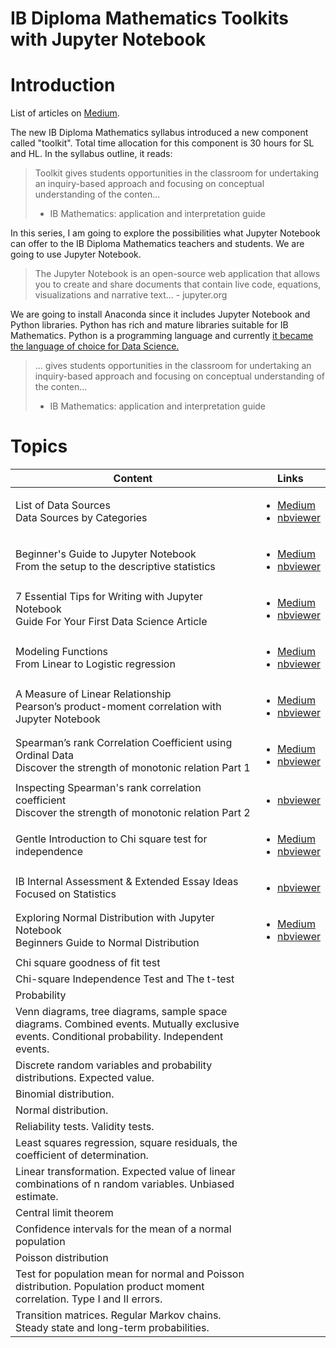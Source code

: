 # IB Diploma Mathematics Toolkits with Jupyter Notebook

# Introduction

List of articles on [Medium](https://medium.com/@shinichiokada). 

The new IB Diploma Mathematics syllabus introduced a new component called "toolkit". Total time allocation for this component is 30 hours for SL and HL. In the syllabus outline, it reads:

> Toolkit gives students opportunities in the classroom for undertaking
> an inquiry-based approach and focusing on conceptual understanding 
> of the conten...
> - IB Mathematics: application and interpretation guide

In this series, I am going to explore the possibilities what Jupyter Notebook can offer to the IB Diploma Mathematics teachers and students. We are going to use Jupyter Notebook.

> The Jupyter Notebook is an open-source web application that allows you to create and share documents that contain live code, equations, visualizations and narrative text... - jupyter.org

We are going to install Anaconda since it includes Jupyter Notebook and Python libraries. Python has rich and mature libraries suitable for IB Mathematics. Python is a programming language and currently [it became the language of choice for Data Science.](https://www.netguru.com/blog/how-did-pytho-become-the-language-of-choice-for-data-science)

> ... gives students opportunities in the classroom for undertaking
> an inquiry-based approach and focusing on conceptual understanding 
> of the conten...
> - IB Mathematics: application and interpretation guide


# Topics

Content|Links
---|---
List of Data Sources<br> Data Sources by Categories|<ul><li>[Medium](https://medium.com/@shinichiokada/list-of-data-sources-de586e4fdd7?source=friends_link&sk=b57ca4c7f42d27dd81141a2d300a1813)<li>[nbviewer](https://nbviewer.jupyter.org/github/shinokada/python-for-ib-diploma-mathematics/blob/master/List_of_Data_sources.ipynb)</ul>
Beginner's Guide to Jupyter Notebook<br> From the setup to the descriptive statistics|<ul><li>[Medium](https://towardsdatascience.com/beginners-guide-to-jupyter-notebook-8bb85b85085?source=friends_link&sk=83bbd7201d6010e95f10b7c8e04d6545)<li>[nbviewer](https://nbviewer.jupyter.org/github/shinokada/python-for-ib-diploma-mathematics/blob/master/Beginners_Guide_to_Jupyter_Notebook.ipynb)</ul>
7 Essential Tips for Writing with Jupyter Notebook<br> Guide For Your First Data Science Article|<ul><li>[Medium](https://towardsdatascience.com/7-essential-tips-for-writing-with-jupyter-notebook-60972a1a8901?source=friends_link&sk=b99340324d3884da67e759ac64cae05d)<li>[nbviewer](https://nbviewer.jupyter.org/github/shinokada/python-for-ib-diploma-mathematics/blob/master/7_Essential_Tips_for%20Writing_with_Jupyter_Notebook.ipynb)</ul>
Modeling Functions<br>From Linear to Logistic regression|<ul><li>[Medium](https://medium.com/p/modeling-functions-78704936477a?source=email-a262a804b78f--writer.postDistributed&sk=98af80e79724c56bc19dffa75c1db3ec)<li>[nbviewer](https://nbviewer.jupyter.org/github/shinokada/python-for-ib-diploma-mathematics/blob/master/Modelling_functions.ipynb)</ul>
A Measure of Linear Relationship<br> Pearson’s product-moment correlation with Jupyter Notebook|<ul><li>[Medium](https://towardsdatascience.com/a-measure-of-linear-relationship-5dd4a995ee7e?source=friends_link&sk=a68b5bc35334e5a501ead9900f0ea5db)<li>[nbviewer](https://nbviewer.jupyter.org/github/shinokada/python-for-ib-diploma-mathematics/blob/master/A_Measure_of_Linear_Relationship.ipynb)</ul>
Spearman’s rank Correlation Coefficient using Ordinal Data<br> Discover the strength of monotonic relation Part 1|<ul><li>[Medium](https://towardsdatascience.com/discover-the-strength-of-monotonic-relation-850d11f72046?source=friends_link&sk=e399b8b76149a133f1195baf520b8987)<li>[nbviewer](https://nbviewer.jupyter.org/github/shinokada/python-for-ib-diploma-mathematics/blob/master/Discover_the_strength_of_monotonic_relation.ipynb)</ul>
Inspecting Spearman's rank correlation coefficient <br>Discover the strength of monotonic relation Part 2|<ul><li>[nbviewer](https://nbviewer.jupyter.org/github/shinokada/python-for-ib-diploma-mathematics/blob/master/Spearman_part_2.ipynb)</ul>
Gentle Introduction to Chi square test for independence|<ul><li>[Medium](https://towardsdatascience.com/gentle-introduction-to-chi-square-test-for-independence-7182a7414a95?source=friends_link&sk=f978a7738d991e1e526af3863a306428)<li>[nbviewer](https://nbviewer.jupyter.org/github/shinokada/python-for-ib-diploma-mathematics/blob/master/Gentle_Introduction_to_Chi_square_test_for_independence.ipynb)</ul>
IB Internal Assessment & Extended Essay Ideas<br>Focused on Statistics|<ul><li>[nbviewer](https://nbviewer.jupyter.org/github/shinokada/python-for-ib-diploma-mathematics/blob/master/Internal_Assessment_and_Extended_Essay_Ideas.ipynb)</ul>
Exploring Normal Distribution with Jupyter Notebook<br>Beginners Guide to Normal Distribution|<ul><li>[Medium](https://towardsdatascience.com/exploring-normal-distribution-with-jupyter-notebook-3645ec2d83f8?source=friends_link&sk=fc0ad8c4aa2a198adb599a1246ca3baf)<li>[nbviewer](https://nbviewer.jupyter.org/github/shinokada/python-for-ib-diploma-mathematics/blob/master/Normal_distribution.ipynb)</ul>
Chi square goodness of fit test|
Chi-square Independence Test and The t-test|
Probability|
Venn diagrams, tree diagrams, sample space diagrams. Combined events. Mutually exclusive events. Conditional probability. Independent events.|
Discrete random variables and probability distributions. Expected value.|
Binomial distribution.|
Normal distribution.|
Reliability tests. Validity tests.|
Least squares regression, square residuals, the coefficient of determination.|
Linear transformation. Expected value of linear combinations of n random variables. Unbiased estimate.|
Central limit theorem|
Confidence intervals for the mean of a normal population|
Poisson distribution|
Test for population mean for normal and Poisson distribution. Population product moment correlation. Type I and II errors.|
Transition matrices. Regular Markov chains. Steady state and long-term probabilities.|



